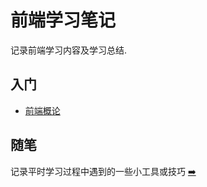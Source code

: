 #  前端学习笔记
记录前端学习内容及学习总结.

## 入门
- [前端概论](./01-introduction/前端概论.md)



## 随笔
记录平时学习过程中遇到的一些小工具或技巧 [➡️](./daily-exams/index.md)